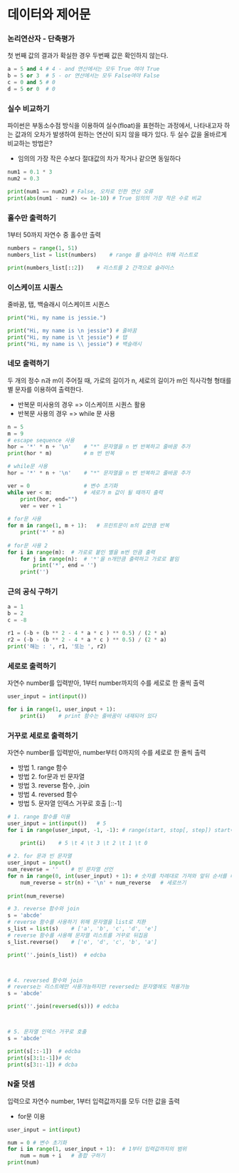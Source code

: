 # 데이터와 제어문

### 논리연산자 - 단축평가

첫 번째 값의 결과가 확실한 경우 두번째 값은 확인하지 않는다.

```python
a = 5 and 4	# 4 - and 연산에서는 모두 True 여야 True
b = 5 or 3	# 5 - or 연산에서는 모두 False여야 False
c = 0 and 5	# 0 
d = 5 or 0	# 0
```





### 실수 비교하기

파이썬은 부동소수점 방식을 이용하여 실수(float)을 표현하는 과정에서, 나타내고자 하는 값과의 오차가 발생하여 원하는 연산이 되지 않을 때가 있다. 두 실수 값을 올바르게 비교하는 방법은?

- 임의의 가장 작은 수보다 절대값의 차가 작거나 같으면 동일하다

```python
num1 = 0.1 * 3
num2 = 0.3

print(num1 == num2) # False, 오차로 인한 연산 오류
print(abs(num1 - num2) <= 1e-10) # True 임의의 가장 작은 수로 비교
```



### 홀수만 출력하기

1부터 50까지 자연수 중 홀수만 출력

```python
numbers = range(1, 51)
numbers_list = list(numbers)	# range 를 슬라이스 위해 리스트로

print(numbers_list[::2])	# 리스트를 2 간격으로 슬라이스
```



### 이스케이프 시퀀스

줄바꿈, 탭, 백슬래시 이스케이프 시퀀스

```python
print("Hi, my name is jessie.")

print("Hi, my name is \n jessie") # 줄바꿈
print("Hi, my name is \t jessie") # 탭
print("Hi, my name is \\ jessie") # 백슬래시
```



### 네모 출력하기

두 개의 정수 n과 m이 주어질 때, 가로의 길이가 n, 세로의 길이가 m인 직사각형 형태를 별 문자를 이용하여 출력한다.

- 반복문 미사용의 경우 => 이스케이프 시퀀스 활용
- 반복문 사용의 경우 => while 문 사용

```python
n = 5
m = 9
# escape sequence 사용
hor = '*' * n + '\n'  	# "*" 문자열을 n 번 반복하고 줄바꿈 추가
print(hor * m)     		# m 번 반복

# while문 사용
hor = '*' * n + '\n'  	# "*" 문자열을 n 번 반복하고 줄바꿈 추가

ver = 0             	# 변수 초기화
while ver < m:          # 세로가 m 값이 될 때까지 출력
    print(hor, end="")
    ver = ver + 1
    
# for문 사용
for m in range(1, m + 1):	# 프린트문이 m의 값만큼 반복
    print('*' * n)	
    
# for문 사용 2
for i in range(m):	# 가로로 붙인 별을 m번 만큼 출력
    for j in range(n):	# '*'을 n개만큼 출력하고 가로로 붙임
        print('*', end = '')
    print('') 
```



### 근의 공식 구하기

```python
a = 1
b = 2
c = -8

r1 = (-b + (b ** 2 - 4 * a * c ) ** 0.5) / (2 * a) 
r2 = (-b - (b ** 2 - 4 * a * c ) ** 0.5) / (2 * a) 
print('해는 : ', r1, '또는 ', r2)
```



### 세로로 출력하기

자연수 number를 입력받아, 1부터 number까지의 수를 세로로 한 줄씩 출력

```python
user_input = int(input())

for i in range(1, user_input + 1):
    print(i)	# print 함수는 줄바꿈이 내재되어 있다
```



### 거꾸로 세로로 출력하기

자연수 number를 입력받아, number부터 0까지의 수를 세로로 한 줄씩 출력

- 방법 1. range 함수 
- 방법 2. for문과 빈 문자열
- 방법 3. reverse 함수, .join
- 방법 4. reversed 함수
- 방법 5. 문자열 인덱스 거꾸로 호출 [::-1]

```python
# 1. range 함수를 이용
user_input = int(input())	# 5
for i in range(user_input, -1, -1): # range(start, stop[, step]) start에서 시작하고 stop은 미포함, 스텝 -1은 역순
    
    print(i)	# 5 \t 4 \t 3 \t 2 \t 1 \t 0

# 2. for 문과 빈 문자열
user_input = input()
num_reverse = ''    # 빈 문자열 선언
for n in range(0, int(user_input) + 1): # 숫자를 차례대로 가져와 앞뒤 순서를 바꿈
    num_reverse = str(n) + '\n' + num_reverse   # 세로쓰기
    
print(num_reverse)

# 3. reverse 함수와 join
s = 'abcde'
# reverse 함수를 사용하기 위해 문자열을 list로 치환
s_list = list(s)	# ['a', 'b', 'c', 'd', 'e']
# reverse 함수를 사용해 문자열 리스트를 거꾸로 뒤집음
s_list.reverse()	# ['e', 'd', 'c', 'b', 'a']

print(''.join(s_list))	# edcba



# 4. reversed 함수와 join
# reverse는 리스트에만 사용가능하지만 reversed는 문자열에도 적용가능
s = 'abcde'

print(''.join(reversed(s)))	# edcba



# 5. 문자열 인덱스 거꾸로 호출
s = 'abcde'

print(s[::-1])	# edcba
print(s[3:1:-1])# dc
print(s[3::-1])	# dcba

```



### N줄 덧셈

입력으로 자연수 number, 1부터 입력값까지를 모두 더한 값을 출력

- for문 이용

```python
user_input = int(input)

num = 0	# 변수 초기화
for i in range(1, user_input + 1):	# 1부터 입력값까지의 범위
    num = num + i	# 총합 구하기
print(num)
```
